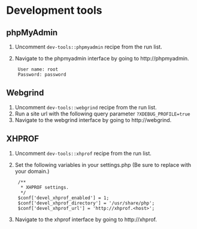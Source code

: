 # Development tools

## phpMyAdmin

1. Uncomment ```dev-tools::phpmyadmin``` recipe from the run list.
2. Navigate to the phpmyadmin interface by going to http://phpmyadmin.<host>

        User name: root
        Password: password

## Webgrind

1. Uncomment ```dev-tools::webgrind``` recipe from the run list.
2. Run a site url with the following query parameter ```?XDEBUG_PROFILE=true```
3. Navigate to the webgrind interface by going to http://webgrind.<host>

## XHPROF

1. Uncomment ```dev-tools::xhprof``` recipe from the run list.
2. Set the following variables in your settings.php (Be sure to replace <host> with your domain.)

        /**
         * XHPROF settings.
         */
        $conf['devel_xhprof_enabled'] = 1;
        $conf['devel_xhprof_directory'] = '/usr/share/php';
        $conf['devel_xhprof_url'] = 'http://xhprof.<host>';

3. Navigate to the xhprof interface by going to http://xhprof.<host>
